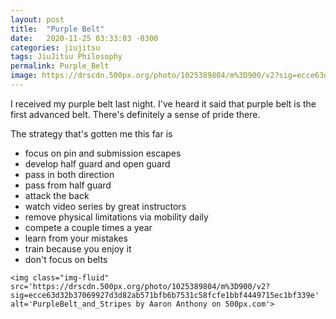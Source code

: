 ```yaml
---
layout: post
title:  "Purple Belt"
date:   2020-11-25 03:33:03 -0300
categories: jiujitsu
tags: JiuJitsu Philosophy
permalink: Purple_Belt
image: https://drscdn.500px.org/photo/1025389804/m%3D900/v2?sig=ecce63d32b37069927d3d82ab571bfb6b7531c58fcfe1bbf4449715ec1bf339e
---
```


I received my purple belt last night.
I've heard it said that purple belt is the first advanced belt.
There's definitely a sense of pride there.

The strategy that's gotten me this far is
- focus on pin and submission escapes
- develop half guard and open guard
- pass in both direction
- pass from half guard
- attack the back
- watch video series by great instructors
- remove physical limitations via mobility daily
- compete a couple times a year
- learn from your mistakes
- train because you enjoy it
- don't focus on belts

<div class="col my-auto">

    <img class="img-fluid" src='https://drscdn.500px.org/photo/1025389804/m%3D900/v2?sig=ecce63d32b37069927d3d82ab571bfb6b7531c58fcfe1bbf4449715ec1bf339e' alt='PurpleBelt_and_Stripes by Aaron Anthony on 500px.com'>

</div>
